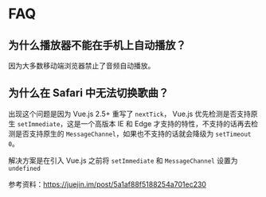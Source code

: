 # FAQ

## 为什么播放器不能在手机上自动播放？

因为大多数移动端浏览器禁止了音频自动播放。

## 为什么在 Safari 中无法切换歌曲？

出现这个问题是因为 Vue.js 2.5+ 重写了 `nextTick`，
Vue.js 优先检测是否支持原生 `setImmediate`，这是一个高版本 IE 和 Edge 才支持的特性，不支持的话再去检测是否支持原生的 `MessageChannel`，如果也不支持的话就会降级为 `setTimeout 0`。

解决方案是在引入 Vue.js 之前将 `setImmediate` 和 `MessageChannel` 设置为 `undefined`

参考资料：<https://juejin.im/post/5a1af88f5188254a701ec230>
